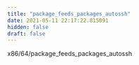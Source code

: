 ```yaml
---
title: "package_feeds_packages_autossh"
date: 2021-05-11 22:17:22.815091
hidden: false
draft: false
---
```


x86/64/package_feeds_packages_autossh

